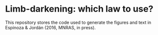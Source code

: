 # Limb-darkening: which law to use?

This repository stores the code used to generate the figures and text in Espinoza & Jordán (2016, MNRAS, in press). 

